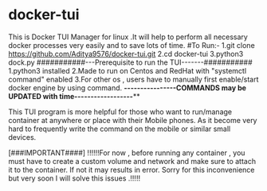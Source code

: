 # docker-tui
This is Docker TUI Manager for linux  .It will help to perform all necessary docker  processes very easily and to save lots of time.
#To Run:-
  1.git clone https://github.com/Aditya9576/docker-tui.git
  2.cd docker-tui
  3.python3 dock.py
 ###########---Prerequisite  to run the TUI-------###########
  1.python3 installed
  2.Made to run on Centos and RedHat with "systemctl command" enabled
  3.For other os , users have to manually first enable/start docker engine by using command.
 ******************----------------COMMANDS may be UPDATED with time------------------********************
 
 This TUI program is more helpful for those who want to run/manage container at anywhere or place with their Mobile phones. 
 As it become very hard to frequently write the command on the mobile or similar small devices.

[###IMPORTANT####]
!!!!!!For now , before running any container , you must have to create a custom volume and network and make sure to attach it to the container. If not it may results in error.
Sorry for this inconvenience but very soon I will solve this issues .!!!!!
